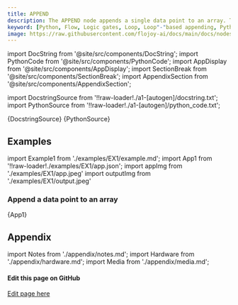 ```yaml
---
title: APPEND
description: The APPEND node appends a single data point to an array. The large array must be passed to the bottom array connection. For ordered pair, the single point must have a shape of 1 (or (1,)).
keyword: [Python, Flow, Logic gates, Loop, Loop"-"based appending, Python loop operations, Data manipulation with appending, Streamline data processing, Loop"-"driven transformations, Appending in Python loops, Python data analysis, Accurate data insights, Data processing using loop"-"based append, Data manipulation using APPEND in loops]
image: https://raw.githubusercontent.com/flojoy-ai/docs/main/docs/nodes/LOGIC_GATES/LOOPS/APPEND/examples/EX1/output.jpeg
---
```


[//]: # (Custom component imports)

import DocString from '@site/src/components/DocString';
import PythonCode from '@site/src/components/PythonCode';
import AppDisplay from '@site/src/components/AppDisplay';
import SectionBreak from '@site/src/components/SectionBreak';
import AppendixSection from '@site/src/components/AppendixSection';

[//]: # (Docstring)

import DocstringSource from '!!raw-loader!./a1-[autogen]/docstring.txt';
import PythonSource from '!!raw-loader!./a1-[autogen]/python_code.txt';

<DocString>{DocstringSource}</DocString>
<PythonCode GLink='LOGIC_GATES/LOOPS/APPEND/APPEND.py'>{PythonSource}</PythonCode>

<SectionBreak />

[//]: # (Examples)

## Examples

import Example1 from './examples/EX1/example.md';
import App1 from '!!raw-loader!./examples/EX1/app.json';
import appImg from './examples/EX1/app.jpeg'
import outputImg from './examples/EX1/output.jpeg'

### Append a data point to an array

<AppDisplay 
    nodeLabel='APPEND'
    appImg={appImg}
    outputImg={outputImg}
    >
    {App1}
</AppDisplay>

<Example1 />

<SectionBreak />

[//]: # (Appendix)

## Appendix

import Notes from './appendix/notes.md';
import Hardware from './appendix/hardware.md';
import Media from './appendix/media.md';

<AppendixSection index={0} folderPath='nodes/LOGIC_GATES/LOOPS/APPEND/appendix/'><Notes /></AppendixSection>
<AppendixSection index={1} folderPath='nodes/LOGIC_GATES/LOOPS/APPEND/appendix/'><Hardware /></AppendixSection>
<AppendixSection index={2} folderPath='nodes/LOGIC_GATES/LOOPS/APPEND/appendix/'><Media /></AppendixSection>

<SectionBreak />

[//]: # (Edit page on GitHub)

#### Edit this page on GitHub

[Edit page here](https://github.com/flojoy-ai/docs/tree/main/docs/nodes/LOGIC_GATES/LOOPS/APPEND)
